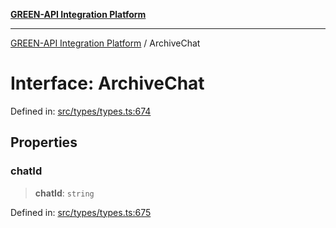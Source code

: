 [**GREEN-API Integration Platform**](../README.md)

***

[GREEN-API Integration Platform](../globals.md) / ArchiveChat

# Interface: ArchiveChat

Defined in: [src/types/types.ts:674](https://github.com/green-api/greenapi-integration/blob/63683bb8d19b76d9e4ce6bd0a8121d8d2cf428af/src/types/types.ts#L674)

## Properties

### chatId

> **chatId**: `string`

Defined in: [src/types/types.ts:675](https://github.com/green-api/greenapi-integration/blob/63683bb8d19b76d9e4ce6bd0a8121d8d2cf428af/src/types/types.ts#L675)

